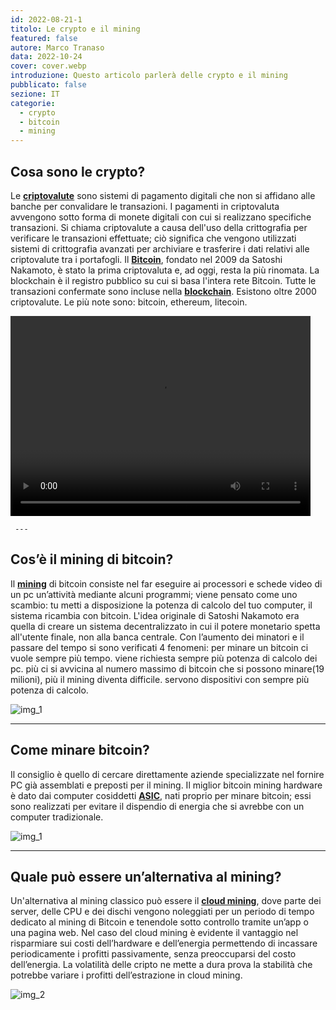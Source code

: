 ```yaml
---
id: 2022-08-21-1
titolo: Le crypto e il mining
featured: false
autore: Marco Tranaso
data: 2022-10-24
cover: cover.webp
introduzione: Questo articolo parlerà delle crypto e il mining
pubblicato: false
sezione: IT
categorie:  
  - crypto
  - bitcoin
  - mining
---
```


## Cosa sono le crypto?

Le <u>**criptovalute**</u> sono sistemi di pagamento digitali che non si affidano alle banche per convalidare le transazioni. I pagamenti in criptovaluta avvengono sotto forma di monete digitali con cui si realizzano specifiche transazioni. Si chiama criptovalute a causa dell'uso della crittografia per verificare le transazioni effettuate; ciò significa che vengono utilizzati sistemi di crittografia avanzati per archiviare e trasferire i dati relativi alle criptovalute tra i portafogli.
Il <u>**Bitcoin**</u>, fondato nel 2009 da Satoshi Nakamoto, è stato la prima criptovaluta e, ad oggi, resta la più rinomata.
La blockchain è il registro pubblico su cui si basa l'intera rete Bitcoin. Tutte le transazioni confermate sono incluse nella <u>**blockchain**</u>.
Esistono oltre 2000 criptovalute. Le più note sono: bitcoin, ethereum, litecoin.


<!DOCTYPE html>
<html>
  <head>
    <title>video</title>
  </head>
  <body>
    <video width="480" height="320" controls>
      <source src="/img/posts/bitcoinbit.mp4" type=video/mp4>
    </video>


     --- 
     
## Cos’è il mining di bitcoin?

Il <u>**mining**</u> 
di bitcoin consiste nel far eseguire ai processori e schede video di un pc un’attività mediante alcuni programmi; viene pensato come uno scambio: tu metti a disposizione la potenza di calcolo del tuo computer, il sistema ricambia con bitcoin. L'idea originale di Satoshi Nakamoto era quella di creare un sistema decentralizzato in cui il potere monetario spetta all'utente finale, non alla banca centrale.
Con l’aumento dei minatori e il passare del tempo si sono verificati 4 fenomeni:
per minare un bitcoin ci vuole sempre più tempo.
viene richiesta sempre più potenza di calcolo dei pc.
più ci si avvicina al numero massimo di bitcoin che si possono minare(19 milioni), più il mining diventa difficile.
servono dispositivi con sempre più potenza di calcolo.


![img_1](/img/posts/bitcoinmining.jpg)



---

## Come minare bitcoin?

Il consiglio è quello di cercare direttamente aziende specializzate nel fornire PC già assemblati e preposti per il mining.
Il miglior bitcoin mining hardware è dato dai computer cosiddetti **<u>ASIC</u>**, nati proprio per minare bitcoin; essi sono realizzati per evitare il dispendio di energia che si avrebbe con un computer tradizionale.

![img_1](/img/posts/comeminarebtc.png)

---

## Quale può essere un’alternativa al mining?

Un'alternativa al mining classico può essere il **<u>cloud mining</u>**, dove parte dei server, delle CPU e dei dischi vengono noleggiati per un periodo di tempo dedicato al mining di Bitcoin e tenendole sotto controllo tramite un’app o una pagina web.
Nel caso del cloud mining è evidente il vantaggio nel risparmiare sui costi dell’hardware e dell’energia permettendo di incassare periodicamente i profitti passivamente, senza preoccuparsi del costo dell’energia.
La volatilità delle cripto ne mette a dura prova la stabilità che potrebbe variare i profitti dell’estrazione in cloud mining.

![img_2](/img/posts/cloudmining.png)






